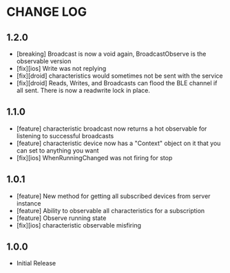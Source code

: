 # CHANGE LOG

## 1.2.0
* [breaking] Broadcast is now a void again, BroadcastObserve is the observable version
* [fix][ios] Write was not replying
* [fix][droid] characteristics would sometimes not be sent with the service
* [fix][droid] Reads, Writes, and Broadcasts can flood the BLE channel if all sent.  There is now a readwrite lock in place.

## 1.1.0
* [feature] characteristic broadcast now returns a hot observable for listening to successful broadcasts
* [feature] characteristic device now has a "Context" object on it that you can set to anything you want
* [fix][ios] WhenRunningChanged was not firing for stop

## 1.0.1
* [feature] New method for getting all subscribed devices from server instance
* [feature] Ability to observable all characteristics for a subscription
* [feature] Observe running state
* [fix][ios] characteristic observable misfiring

## 1.0.0
* Initial Release